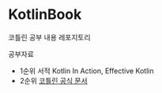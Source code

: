 # KotlinBook
코틀린 공부 내용 레포지토리

공부자료
<ul>
  <li>1순위 서적 Kotlin In Action, Effective Kotlin</li>
  <li>2순위 <a href="https://kotlinlang.org/">코틀린 공식 문서</a></li>
</ul>
